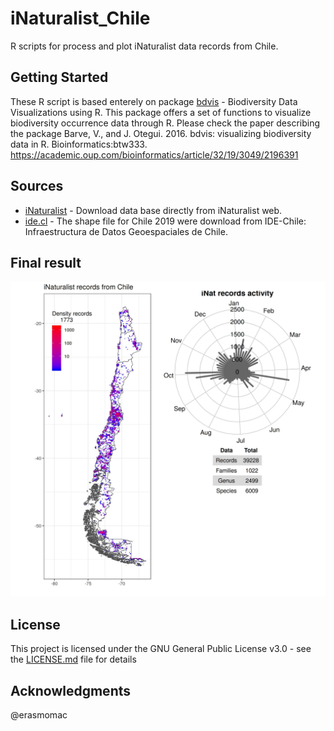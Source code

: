 # iNaturalist_Chile
R scripts for process and plot iNaturalist data records from Chile.

## Getting Started

These R script is based enterely on package [bdvis](https://github.com/vijaybarve/bdvis) - Biodiversity Data Visualizations using R. This package offers a set of functions to visualize biodiversity occurrence data through R. Please check the paper describing the package Barve, V., and J. Otegui. 2016. bdvis: visualizing biodiversity data in R. Bioinformatics:btw333. https://academic.oup.com/bioinformatics/article/32/19/3049/2196391

## Sources

* [iNaturalist](https://www.inaturalist.org/observations?place_id=7182) - Download data base directly from iNaturalist web.
* [ide.cl](http://www.ide.cl/descargas/capas/subdere/DivisionPoliticaAdministrativa2019.zip) - The shape file for Chile 2019 were download from IDE-Chile: Infraestructura de Datos Geoespaciales de Chile.


## Final result

<img src = "inat_total_chile_tempolar2.jpg">

## License

This project is licensed under the GNU General Public License v3.0 - see the [LICENSE.md](LICENSE.md) file for details

## Acknowledgments

@erasmomac

